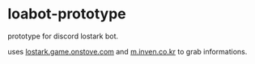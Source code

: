 # loabot-prototype

prototype for discord lostark bot.

uses  [lostark.game.onstove.com](lostark.game.onstove.com) and [m.inven.co.kr](m.inven.co.kr) to grab informations.
